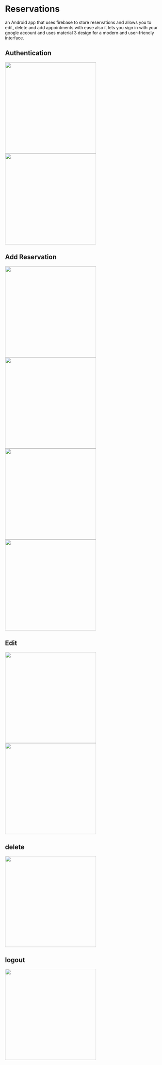 # Reservations
an Android app that uses firebase to store reservations and allows you to edit, delete and add appointments with ease also it lets you sign in with your google account and uses material 3 design for a modern and user-friendly interface.

## Authentication
<img src="https://user-images.githubusercontent.com/104870424/233060544-e4e2c78b-42ea-4d1f-a4f3-fccd28c82ee6.png" width="300" /> <img src="https://user-images.githubusercontent.com/104870424/233060589-99465e2e-b768-4844-90f0-a118b7809092.png" width="300" />



## Add Reservation
<img src="https://user-images.githubusercontent.com/104870424/233060694-ee1313d3-b8e8-47a3-8143-2746c2d93bcf.png" width="300" /> <img src="https://user-images.githubusercontent.com/104870424/233060736-4f0a1263-a0e8-4a71-bbfa-bb2660b87b43.png" width="300" /> <img src="https://user-images.githubusercontent.com/104870424/233060782-f4a4c229-cde3-42d1-a93a-14d2e4f3fa3e.png" width="300" /> <img src="https://user-images.githubusercontent.com/104870424/233060822-cb3e3127-8d73-4276-8d8e-62f9dda94e6a.png" width="300" />



## Edit
<img src="https://user-images.githubusercontent.com/104870424/233060973-ebe4d66e-f67f-4372-a304-ef6d6c7db71f.png" width="300" /> <img src="https://user-images.githubusercontent.com/104870424/233061708-dd432574-b2a3-4374-9fd1-4f9f445848b0.png" width="300" />

## delete
<img src="https://user-images.githubusercontent.com/104870424/233061003-cf6c7b6d-19a5-40f5-938e-0becbd43373e.png" width="300" />

## logout
<img src="https://user-images.githubusercontent.com/104870424/233061052-4103eb29-66e5-4e2a-b234-306a5173c6e3.png" width="300" />


